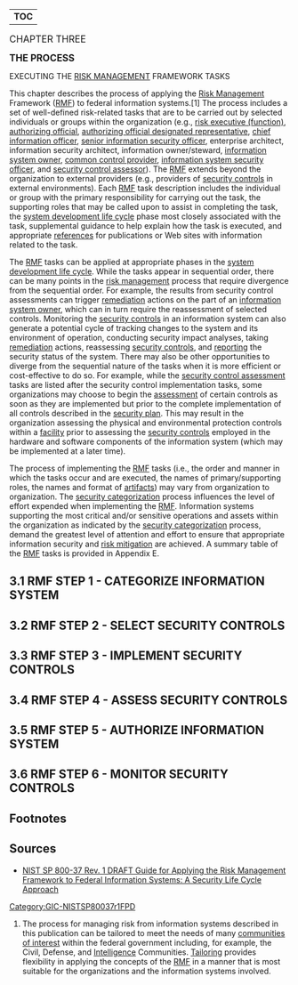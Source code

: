 |             |
| ----------- |
| __TOC__ |

<big>CHAPTER THREE</big>

<big>**THE PROCESS**</big>

EXECUTING THE [RISK
MANAGEMENT](http://fismapedia.org/index.php?title=Term:Risk_Management)
FRAMEWORK TASKS

This chapter describes the process of applying the [Risk
Management](http://fismapedia.org/index.php?title=Term:Risk_Management)
Framework ([RMF](http://fismapedia.org/index.php?title=AnA:RMF)) to
federal information systems.\[1\] The process includes a set of
well-defined risk-related tasks that are to be carried out by selected
individuals or groups within the organization (e.g., [risk executive
(function)](http://fismapedia.org/index.php?title=Term:Risk_Executive_\(Function\)),
[authorizing
official](http://fismapedia.org/index.php?title=Term:Authorizing_Official),
[authorizing official designated
representative](http://fismapedia.org/index.php?title=Term:Authorizing_Official_Designated_Representative),
[chief information
officer](http://fismapedia.org/index.php?title=Term:Chief_Information_Officer),
[senior information security
officer](http://fismapedia.org/index.php?title=Term:Senior_Information_Security_Officer),
enterprise architect, information security architect, information
owner/steward, [information system
owner](http://fismapedia.org/index.php?title=Term:Information_System_Owner),
[common control
provider](http://fismapedia.org/index.php?title=Term:Common_Control_Provider),
[information system security
officer](http://fismapedia.org/index.php?title=Term:Information_System_Security_Officer),
and [security control
assessor](http://fismapedia.org/index.php?title=Term:Security_Control_Assessor)).
The [RMF](http://fismapedia.org/index.php?title=AnA:RMF) extends beyond
the organization to external providers (e.g., providers of [security
controls](http://fismapedia.org/index.php?title=Term:Security_Controls)
in external environments). Each
[RMF](http://fismapedia.org/index.php?title=AnA:RMF) task description
includes the individual or group with the primary responsibility for
carrying out the task, the supporting roles that may be called upon to
assist in completing the task, the [system development life
cycle](http://fismapedia.org/index.php?title=Term:System_Development_Life_Cycle)
phase most closely associated with the task, supplemental guidance to
help explain how the task is executed, and appropriate
[references](http://fismapedia.org/index.php?title=Term:References) for
publications or Web sites with information related to the task.

The [RMF](http://fismapedia.org/index.php?title=AnA:RMF) tasks can be
applied at appropriate phases in the [system development life
cycle](http://fismapedia.org/index.php?title=Term:System_Development_Life_Cycle).
While the tasks appear in sequential order, there can be many points in
the [risk
management](http://fismapedia.org/index.php?title=Term:Risk_Management)
process that require divergence from the sequential order. For example,
the results from security control assessments can trigger
[remediation](http://fismapedia.org/index.php?title=Term:Remediation)
actions on the part of an [information system
owner](http://fismapedia.org/index.php?title=Term:Information_System_Owner),
which can in turn require the reassessment of selected controls.
Monitoring the [security
controls](http://fismapedia.org/index.php?title=Term:Security_Controls)
in an information system can also generate a potential cycle of tracking
changes to the system and its environment of operation, conducting
security impact analyses, taking
[remediation](http://fismapedia.org/index.php?title=Term:Remediation)
actions, reassessing [security
controls](http://fismapedia.org/index.php?title=Term:Security_Controls),
and [reporting](http://fismapedia.org/index.php?title=Term:Reporting)
the security status of the system. There may also be other opportunities
to diverge from the sequential nature of the tasks when it is more
efficient or cost-effective to do so. For example, while the [security
control
assessment](http://fismapedia.org/index.php?title=Term:Security_Control_Assessment)
tasks are listed after the security control implementation tasks, some
organizations may choose to begin the
[assessment](http://fismapedia.org/index.php?title=Term:Assessment) of
certain controls as soon as they are implemented but prior to the
complete implementation of all controls described in the [security
plan](http://fismapedia.org/index.php?title=Term:Security_Plan). This
may result in the organization assessing the physical and environmental
protection controls within a
[facility](http://fismapedia.org/index.php?title=Term:Facility) prior to
assessing the [security
controls](http://fismapedia.org/index.php?title=Term:Security_Controls)
employed in the hardware and software components of the information
system (which may be implemented at a later time).

The process of implementing the
[RMF](http://fismapedia.org/index.php?title=AnA:RMF) tasks (i.e., the
order and manner in which the tasks occur and are executed, the names of
primary/supporting roles, the names and format of
[artifacts](http://fismapedia.org/index.php?title=Term:Artifacts)) may
vary from organization to organization. The [security
categorization](http://fismapedia.org/index.php?title=Term:Security_Categorization)
process influences the level of effort expended when implementing the
[RMF](http://fismapedia.org/index.php?title=AnA:RMF). Information
systems supporting the most critical and/or sensitive operations and
assets within the organization as indicated by the [security
categorization](http://fismapedia.org/index.php?title=Term:Security_Categorization)
process, demand the greatest level of attention and effort to ensure
that appropriate information security and [risk
mitigation](http://fismapedia.org/index.php?title=Term:Risk_Mitigation)
are achieved. A summary table of the
[RMF](http://fismapedia.org/index.php?title=AnA:RMF) tasks is provided
in Appendix E.

## 3.1 RMF STEP 1 - CATEGORIZE INFORMATION SYSTEM

## 3.2 RMF STEP 2 - SELECT SECURITY CONTROLS

## 3.3 RMF STEP 3 - IMPLEMENT SECURITY CONTROLS

## 3.4 RMF STEP 4 - ASSESS SECURITY CONTROLS

## 3.5 RMF STEP 5 - AUTHORIZE INFORMATION SYSTEM

## 3.6 RMF STEP 6 - MONITOR SECURITY CONTROLS

## Footnotes

<references />

## Sources

  - [NIST SP 800-37 Rev. 1 DRAFT Guide for Applying the Risk Management
    Framework to Federal Information Systems: A Security Life Cycle
    Approach](http://csrc.nist.gov/publications/drafts/800-37-Rev1/SP800-37-rev1-FPD.pdf)

[Category:GIC-NISTSP80037r1FPD](Category:GIC-NISTSP80037r1FPD "wikilink")

1.  The process for managing risk from information systems described in
    this publication can be tailored to meet the needs of many
    [communities of
    interest](http://fismapedia.org/index.php?title=Term:Communities_of_Interest)
    within the federal government including, for example, the Civil,
    Defense, and
    [Intelligence](http://fismapedia.org/index.php?title=Term:Intelligence)
    Communities.
    [Tailoring](http://fismapedia.org/index.php?title=Term:Tailoring)
    provides flexibility in applying the concepts of the
    [RMF](http://fismapedia.org/index.php?title=AnA:RMF) in a manner
    that is most suitable for the organizations and the information
    systems involved.